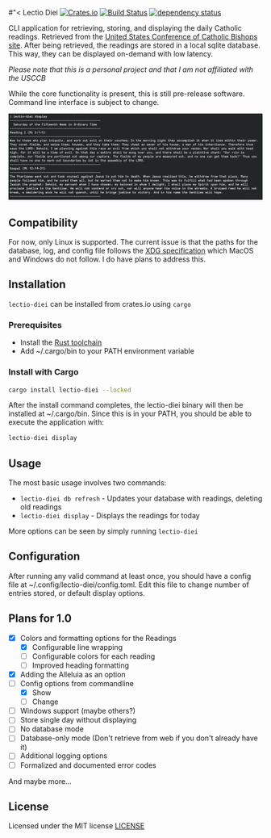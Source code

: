 #"< Lectio Diei [![Crates.io](https://img.shields.io/crates/v/lectio-diei.svg)](https://crates.io/crates/lectio-diei) [![Build Status](https://github.com/Squidroot2/lectio-diei/actions/workflows/ci.yml/badge.svg?branch=main)](https://github.com/Squidroot2/lectio-diei/actions) [![dependency status](https://deps.rs/repo/github/Squidroot2/lectio-diei/status.svg)](https://deps.rs/repo/github/Squidroot2/lectio-diei)

CLI application for retrieving, storing, and displaying the daily Catholic readings. Retrieved from the [United States Conference of Catholic Bishops site](https://bible.usccb.org/). After being retrieved, the readings are stored in a local sqlite database. This way, they can be displayed on-demand with low latency.

*Please note that this is a personal project and that I am not affiliated with the USCCB*

While the core functionality is present, this is still pre-release software. Command line interface is subject to change.

![Command Example](docs/images/display_example_01.png)

## Compatibility
For now, only Linux is supported. The current issue is that the paths for the database, log, and config file follows the [XDG specification](https://specifications.freedesktop.org/basedir-spec/basedir-spec-latest.html) which MacOS and Windows do not follow. I do have plans to address this.

## Installation
`lectio-diei` can be installed from crates.io using `cargo`

### Prerequisites
 - Install the [Rust toolchain](https://www.rust-lang.org/tools/install)
 - Add ~/.cargo/bin to your PATH environment variable

### Install with Cargo
```bash
cargo install lectio-diei --locked
```
After the install command completes, the lectio-diei binary will then be installed at ~/.cargo/bin. Since this is in your PATH, you should be able to execute the application with:
```bash
lectio-diei display
```

## Usage

The most basic usage involves two commands:
- ```lectio-diei db refresh``` - Updates your database with readings, deleting old readings
- ```lectio-diei display``` - Displays the readings for today

More options can be seen by simply running ```lectio-diei```

## Configuration
After running any valid command at least once, you should have a config file at ~/.config/lectio-diei/config.toml. Edit this file to change number of entries stored, or default display options.

## Plans for 1.0
- [x] Colors and formatting options for the Readings
    - [x] Configurable line wrapping
    - [ ] Configurable colors for each reading
    - [ ] Improved heading formatting
- [x] Adding the Alleluia as an option
- [ ] Config options from commandline
  - [x] Show
  - [ ] Change
- [ ] Windows support (maybe others?)
- [ ] Store single day without displaying
- [ ] No database mode
- [ ] Database-only mode (Don't retrieve from web if you don't already have it)
- [ ] Additional logging options
- [ ] Formalized and documented error codes

And maybe more...
## License

Licensed under the MIT license [LICENSE](LICENSE)

